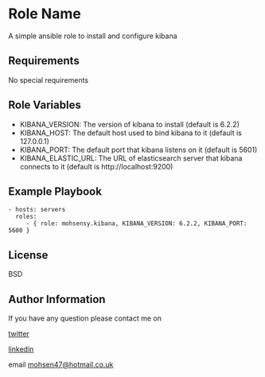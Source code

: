 Role Name
=========

A simple ansible role to install and configure kibana

Requirements
------------

No special requirements

Role Variables
--------------

* KIBANA_VERSION: The version of kibana to install (default is 6.2.2)
* KIBANA_HOST: The default host used to bind kibana to it (default is 127.0.0.1)
* KIBANA_PORT: The default port that kibana listens on it (default is 5601)
* KIBANA_ELASTIC_URL: The URL of elasticsearch server that kibana connects to it (default is http://localhost:9200)


Example Playbook
----------------


    - hosts: servers
      roles:
         - { role: mohsensy.kibana, KIBANA_VERSION: 6.2.2, KIBANA_PORT: 5600 }

License
-------

BSD

Author Information
------------------

If you have any question please contact me on

[twitter](https://twitter.com/mouhsen_ibrahim)

[linkedin](https://linkedin.com/in/mohsen-ibrahim-670b13112/)

email mohsen47@hotmail.co.uk
